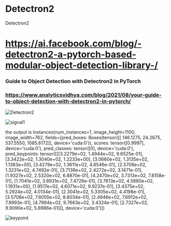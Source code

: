 # Detectron2
Detectron2

# https://ai.facebook.com/blog/-detectron2-a-pytorch-based-modular-object-detection-library-/

### Guide to Object Detection with Detectron2 in PyTorch
### https://www.analyticsvidhya.com/blog/2021/08/your-guide-to-object-detection-with-detectron2-in-pytorch/


![Detectron2](https://user-images.githubusercontent.com/54794815/139567044-3cdc799d-227f-4751-8110-2e7ef0ba1bdd.png)


![signal1](https://user-images.githubusercontent.com/54794815/139792743-e9ed5efb-254f-4e32-9ddb-bb983b4f44e8.png)


the output is
Instances(num_instances=1, image_height=1100, image_width=762, fields=[pred_boxes: Boxes(tensor([[ 146.1275, 24.2675, 537.5550, 1085.6172]], device='cuda:0')), scores: tensor([0.9997], device='cuda:0'), pred_classes: tensor([0], device='cuda:0'), pred_keypoints: tensor([[[3.2279e+02, 1.4944e+02, 9.6525e-01],
[3.3422e+02, 1.3040e+02, 1.2233e+00],
[3.0660e+02, 1.3135e+02, 1.1383e+00],
[3.4279e+02, 1.3611e+02, 4.8546e-01],
[2.5708e+02, 1.3231e+02, 4.7492e-01],
[3.7136e+02, 2.4272e+02, 3.1471e-01],
[1.9327e+02, 2.5320e+02, 6.8870e-01],
[4.2470e+02, 3.7313e+02, 7.8158e-01],
[1.7041e+02, 3.8931e+02, 7.4726e-01],
[3.7613e+02, 4.5880e+02, 1.1931e+00],
[1.9517e+02, 4.6071e+02, 9.9237e-01],
[3.4375e+02, 5.2924e+02, 4.0134e-01],
[2.3041e+02, 5.3305e+02, 4.4198e-01],
[3.5708e+02, 7.6055e+02, 8.8034e-01],
[2.4946e+02, 7.6912e+02, 7.9993e-01],
[4.7994e+02, 9.7663e+02, 3.4324e-01],
[2.7327e+02, 9.9090e+02, 5.8986e-01]]], device='cuda:0')])


![keypoint](https://user-images.githubusercontent.com/54794815/139794124-775759cf-4f28-4836-a155-24e6d1b840e3.png)
